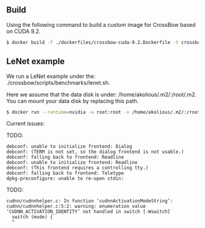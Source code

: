 ## Build

Using the following command to build a custom image for CrossBow based on CUDA 9.2.

```bash
$ docker build -f ./dockerfiles/crossbow-cuda-9.2.Dockerfile -t crossbow:latest .
```

## LeNet example

We run a LeNet example under the: ./crossbow/scripts/benchmarks/lenet.sh.

Here we assume that the data disk is under: /home/akolious/.m2/:/root/.m2. You can mount your data disk by replacing this path.

```bash
$ docker run --runtime=nvidia -u root:root -v /home/akolious/.m2/:/root/.m2 --ulimit memlock=1073741824:1073741824 -it crossbow:latest ./crossbow/scripts/benchmarks/lenet.sh
```

Current issues:

TODO:

```
debconf: unable to initialize frontend: Dialog
debconf: (TERM is not set, so the dialog frontend is not usable.)
debconf: falling back to frontend: Readline
debconf: unable to initialize frontend: Readline
debconf: (This frontend requires a controlling tty.)
debconf: falling back to frontend: Teletype
dpkg-preconfigure: unable to re-open stdin:
```

TODO:

```
cudnn/cudnnhelper.c: In function ‘cudnnActivationModeString’:
cudnn/cudnnhelper.c:5:2: warning: enumeration value ‘CUDNN_ACTIVATION_IDENTITY’ not handled in switch [-Wswitch]
  switch (mode) {
  ^
```
